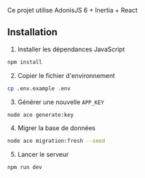 Ce projet utilise AdonisJS 6 + Inertia + React

## Installation

1. Installer les dépendances JavaScript
```sh
npm install
```

2. Copier le fichier d'environnement
```sh
cp .env.example .env
```

3. Générer une nouvelle `APP_KEY`
```sh
node ace generate:key
```

4. Migrer la base de données
```sh
node ace migration:fresh --seed
```

5. Lancer le serveur
```sh
npm run dev
```